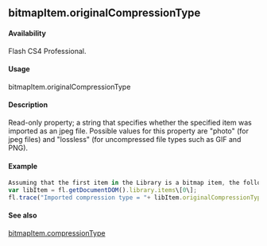 ## bitmapItem.originalCompressionType

#### Availability

Flash CS4 Professional.

#### Usage

bitmapItem.originalCompressionType

#### Description

Read-only property; a string that specifies whether the specified item was imported as an jpeg file. Possible values for this property are "photo" (for jpeg files) and "lossless" (for uncompressed file types such as GIF and PNG).

#### Example

```javascript
Assuming that the first item in the Library is a bitmap item, the following code displays "photo" if the file was imported into the Library as a jpeg file, or "lossless" if is was not:
var libItem = fl.getDocumentDOM().library.items\[0\];
fl.trace("Imported compression type = "+ libItem.originalCompressionType);

```
#### See also

[bitmapItem.compressionType](#!AdobeDocs/developers-animatesdk-docs/test/BitmapItem_object/bitmapIte1.md)
